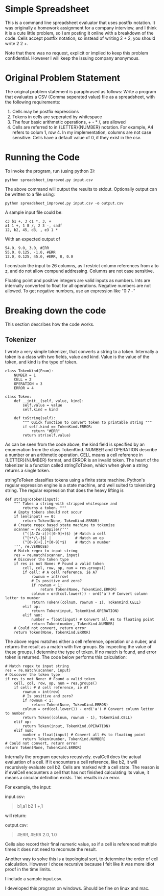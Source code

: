 # Simple Spreadsheet

This is a command line spreadsheet evaluator that uses postfix notation.  It was originally a homework assignment for a company interview, and I think it is a cute little problem, so I am posting it online with a breakdown of the code.  Cells accept postfix notation, so instead of writing 2 + 2, you should write 2 2 +.

Note that there was no request, explicit or implied to keep this problem confidential.  However I will keep the issuing company anonymous.

# Original Problem Statement

The original problem statement is paraphrased as follows:
Write a program that evaluates a CSV (Comma seperated value) file as a spreadsheet, with the following requirements:
1. Cells may be postfix expressions
2. Tokens in cells are seperated by whitespace
3. The four basic arithmetic operations, + - * /, are allowed
4. Cells are referred to in {LETTER}{NUMBER} notation.  For example, A4 refers to colum 1, row 4.  In my implementation, columns are not case sensitive. Cells have a default value of 0, if they exist in the csv.

# Running the Code
To invoke the program, run (using python 3):

    python spreadsheet_improved.py input.csv
    
The above command will output the results to stdout.  Optionally output can be written to a file using:

    python spreadsheet_improved.py input.csv -o output.csv

A sample input file could be:

    c3 b1 +, 3 c1 *, 3, +
    a1 1 +, 1 8 /, 2 3 -, sadf
    12, b2, 45, d3, , e3 1 *
    
With an expected output of 

    54.0, 9.0, 3.0, #ERR
    55.0, 0.125, -1.0, #ERR
    12.0, 0.125, 45.0, #ERR, 0, 0.0


I constrain the input to 26 columns, as I restrict column references from a to z,
and do not allow compund addressing.  Columns are not case sensitive.

Floating point and positive integers are valid inputs as numbers.  Ints are
internally converted to float for all operations.  Negative numbers are not
allowed.  To get negative numbers, use an expression like "0 7 -"

# Breaking down the code

This section describes how the code works.

## Tokenizer

I wrote a very simple tokenizer, that converts a string to a token.  Internally a token is a class with two fields, value and kind.  Value is the value of the token, and kind is the type of token.

    class TokenKind(Enum):
	    NUMBER = 1
	    CELL = 2
	    OPERATION = 3
	    ERROR = 4
    
    class Token:
	    def __init__(self, value, kind):
		    self.value = value
		    self.kind = kind

	    def toString(self):
		    """ Quick function to convert token to printable string """
		    if self.kind == TokenKind.ERROR:
		    	return "#ERR"
		    return str(self.value)
            
As can be seen from the code above, the kind field is specified by an enumeration from the class TokenKind.  NUMBER and OPERATION describe a number or an arithmetic operation.  CELL means a cell reference in {LETTER}{NUMBER} format, and ERROR is an invalid token.  The heart of the tokenizer is a function called stringToToken, which when given a string returns a single token.

stringToToken classifies tokens using a finite state machine.  Python's regular expression engine is a state machine, and well suited to tokenizing string.  The regular expression that does the heavy lifting is 

    def stringToToken(input):
		""" Takes a string with stripped whitespace and
			returns a token. """
		# Empty tokens should not occur
		if len(input) == 0:
			return Token(None, TokenKind.ERROR)
		# Create regex based state machine to tokenize
		scanner = re.compile(r'''
			(^([A-Za-z])([0-9]+)$) |# Match a cell
			(^[+*/\-]$)	|			# Match an op
			(^[0-9]+[.]*[0-9]*$)	# Match a number
		''', re.VERBOSE)
		# Match regex to input string
		res = re.match(scanner, input)
		# Discover the token type
		if res is not None: # Found a valid token
			cell, col, row, op, num = res.groups()
			if cell: # A cell reference, ie A7
				rownum = int(row)
				# Is positive and zero?
				if rownum < 1:
					return Token(None, TokenKind.ERROR)
				colnum = ord(col.lower()) - ord('a') # Convert column letter to number
				return Token((colnum, rownum - 1), TokenKind.CELL)
			elif op:
				return Token(input, TokenKind.OPERATION)
			elif num:
				number = float(input) # Convert all #s to floating point
				return Token(number, TokenKind.NUMBER)
		# Could not convert, return error
		return Token(None, TokenKind.ERROR)
    
The above regex matches either a cell reference, operation or a nuber, and returns the result as a match with five groups.  By inspecting the value of these groups, I determine the type of token.  If no match is found, and error token is returned.  The code below performs this calculation:

    # Match regex to input string
	res = re.match(scanner, input)
	# Discover the token type
	if res is not None: # Found a valid token
		cell, col, row, op, num = res.groups()
		if cell: # A cell reference, ie A7
			rownum = int(row)
			# Is positive and zero?
			if rownum < 1:
				return Token(None, TokenKind.ERROR)
			colnum = ord(col.lower()) - ord('a') # Convert column letter to number
			return Token((colnum, rownum - 1), TokenKind.CELL)
		elif op:
			return Token(input, TokenKind.OPERATION)
		elif num:
			number = float(input) # Convert all #s to floating point
			return Token(number, TokenKind.NUMBER)
	# Could not convert, return error
	return Token(None, TokenKind.ERROR)

Internally the program operates recusively.  evalCell does the actual evaluation
of a cell.  If it encounters a cell reference, like b2, it will recursively 
evaluate cell b2.  Cells are marked with a cell state.  The reason is if
evalCell encounters a cell that has not finished calculating its value, it
means a circular definition exists.  This results in an error.

For example, the input:

input.csv:
>b1,a1
>b2 1 +,1

will return:

output.csv:
>#ERR, #ERR
>2.0, 1.0

Cells also record their final numeric value, so if a cell is referenced multiple
times it does not need to recomute the result.

Another way to solve this is a topological sort, to determine the order of cell
calculation.  However I chose recursive because I felt like it was more idiot
proof in the time limits.

I include a sample input.csv.

I developed this program on windows.  Should be fine on linux and mac.
